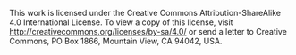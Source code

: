 This work is licensed under the Creative Commons Attribution-ShareAlike 4.0 International License. 
To view a copy of this license, visit http://creativecommons.org/licenses/by-sa/4.0/ or send a 
letter to Creative Commons, PO Box 1866, Mountain View, CA 94042, USA.
